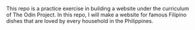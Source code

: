 This repo is a practice exercise in building a website under the curriculum of The Odin Project.
In this repo, I will make a website for famous Filipino dishes that are loved by every household in the Philippines.